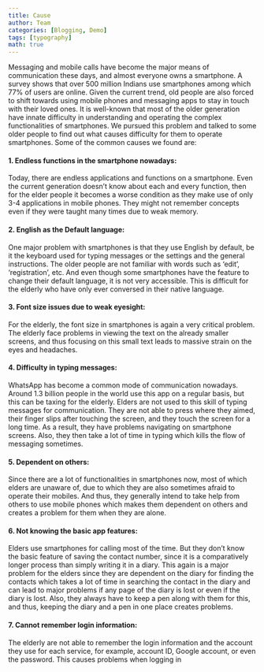 ```yaml
---
title: Cause
author: Team
categories: [Blogging, Demo]
tags: [typography]
math: true
---
```


Messaging and mobile calls have become the major means of communication these days, and almost everyone owns a smartphone. A survey shows that over 500 million Indians use smartphones among which 77% of users are online.
Given the current trend, old people are also forced to shift towards using mobile phones and messaging apps to stay in touch with their loved ones. It is well-known that most of the older generation have innate difficulty in understanding and operating the complex functionalities of smartphones.
We pursued this problem and talked to some older people to find out what causes difficulty for them to operate smartphones. Some of the common causes we found are:

#### **1. Endless functions in the smartphone nowadays:**

 Today, there are endless applications and functions on a smartphone. Even the current generation doesn’t know about each and every function, then for the elder people it becomes a worse condition as they make use of only 3-4 applications in mobile phones. They might not remember concepts even if they were taught many times due to weak memory.

#### **2. English as the Default language:**

 One major problem with smartphones is that they use English by default, be it the keyboard used for typing messages or the settings and the general instructions. The older people are not familiar with words such as ‘edit’, ‘registration’, etc. And even though some smartphones have the feature to change their default language, it is not very accessible. This is difficult for the elderly who have only ever conversed in their native language.

#### **3. Font size issues due to weak eyesight:**

For the elderly, the font size in smartphones is again a very critical problem. The elderly face problems in viewing the text on the already smaller screens, and thus focusing on this small text leads to massive strain on the eyes and headaches.

#### **4. Difficulty in typing messages:**

WhatsApp has become a common mode of communication nowadays. Around 1.3 billion people in the world use this app on a regular basis, but this can be taxing for the elderly. Elders are not used to this skill of typing messages for communication. They are not able to press where they aimed, their finger slips after touching the screen, and they touch the screen for a long time. As a result, they have problems navigating on smartphone screens. Also, they then take a lot of time in typing which kills the flow of messaging sometimes.

#### **5. Dependent on others:**

Since there are a lot of functionalities in smartphones now, most of which elders are unaware of, due to which they are also sometimes afraid to operate their mobiles. And thus, they generally intend to take help from others to use mobile phones which makes them dependent on others and creates a problem for them when they are alone.

#### **6. Not knowing the basic app features:**

 Elders use smartphones for calling most of the time. But they don’t know the basic feature of saving the contact number, since it is a comparatively longer process than simply writing it in a diary. This again is a major problem for the elders since they are dependent on the diary for finding the contacts which takes a lot of time in searching the contact in the diary and can lead to major problems if any page of the diary is lost or even if the diary is lost. Also, they always have to keep a pen along with them for this, and thus, keeping the diary and a pen in one place creates problems.

#### **7. Cannot remember login information:**

The elderly are not able to remember the login information and the account they use for each service, for example, account ID, Google account, or even the password. This causes problems when logging in